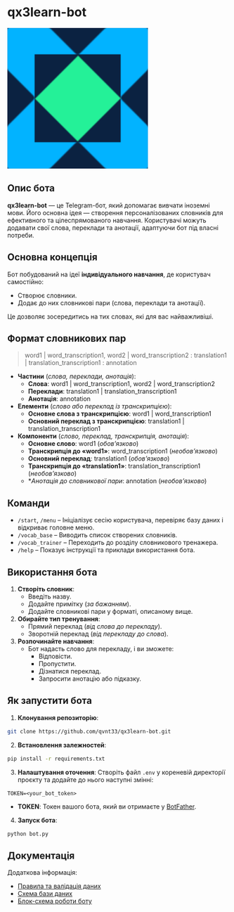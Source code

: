 # qx3learn-bot

![alt text](docs/images/icon.svg)
## Опис бота

**qx3learn-bot** — це Telegram-бот, який допомагає вивчати іноземні мови. Його основна ідея — створення персоналізованих словників для ефективного та цілеспрямованого навчання. Користувачі можуть додавати свої слова, переклади та анотації, адаптуючи бот під власні потреби.

## Основна концепція

Бот побудований на ідеї **індивідуального навчання**, де користувач самостійно:
- Створює словники.
- Додає до них словникові пари (слова, переклади та анотації).

Це дозволяє зосередитись на тих словах, які для вас найважливіші.

## Формат словникових пар

> word1 | word_transcription1, word2 | word_transcription2 : translation1 | translation_transcription1 : annotation

- **Частини** (*слова, переклади, анотація*):
    - **Слова**: word1 | word_transcription1, word2 | word_transcription2
    - **Переклади**: translation1 | translation_transcription1
    - **Анотація**: annotation
- **Елементи** (*слово або переклад із транскрипцією*):
    - **Основне слова з транскрипцією**: word1 | word_transcription1
    - **Основний переклад з транскрипцією**: translation1 | translation_transcription1
- **Компоненти** (*слово, переклад, транскрипція, анотація*):
    - **Основне слово**: word1 (*обовʼязково*)
    - **Транскрипція до «word1»**: word_transcription1 (*необовʼязково*)
    - **Основний переклад**: translation1 (*обовʼязково*)
    - **Транскрипція до «translation1»**: translation_transcription1 (*необовʼязково*)
    - **Анотація до словникової пари*: annotation (*необовʼязково*)

## Команди

- `/start`, `/menu` – Ініціалізує сесію користувача, перевіряє базу даних і відкриває головне меню.
- `/vocab_base` – Виводить список створених словників.
- `/vocab_trainer` – Переходить до розділу словникового тренажера.
- `/help` – Показує інструкції та приклади використання бота.

## Використання бота

1. **Створіть словник**:
    - Введіть назву.
    - Додайте примітку (*за бажанням*).
    - Додайте словникові пари у форматі, описаному вище.
2. **Обирайте тип тренування**:
    - Прямий переклад (*від слова до перекладу*).
    - Зворотній переклад (*від перекладу до слова*).
3. **Розпочинайте навчання**:
    - Бот надасть слово для перекладу, і ви зможете:
        - Відповісти.
        - Пропустити.
        - Дізнатися переклад.
        - Запросити анотацію або підказку.

## Як запустити бота

1. **Клонування репозиторію**:
```bash
git clone https://github.com/qvnt33/qx3learn-bot.git
```
2. **Встановлення залежностей**:
```bash
pip install -r requirements.txt
```
3. **Налаштування оточення**:
Створіть файл `.env` у кореневій директорії проєкту та додайте до нього наступні змінні:
```
TOKEN=<your_bot_token>
```
- **TOKEN**: Токен вашого бота, який ви отримаєте у [BotFather](https://core.telegram.org/bots#botfather).
4. **Запуск бота**:
```bash
python bot.py
```

## Документація

Додаткова інформація:

- [Правила та валідація даних](docs/rules_and_validations.md)
- [Схема бази даних](docs/database_scheme.png)
- [Блок-схема роботи боту](docs/bot_flowchart.pdf)
